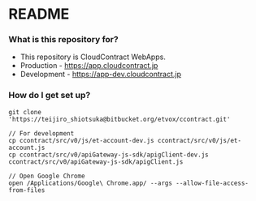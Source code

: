# README

### What is this repository for?
* This repository is CloudContract WebApps.  
* Production - https://app.cloudcontract.jp  
* Development - https://app-dev.cloudcontract.jp  

### How do I get set up?

    git clone 'https://teijiro_shiotsuka@bitbucket.org/etvox/ccontract.git'
    
    // For development
    cp ccontract/src/v0/js/et-account-dev.js ccontract/src/v0/js/et-account.js
    cp ccontract/src/v0/apiGateway-js-sdk/apigClient-dev.js ccontract/src/v0/apiGateway-js-sdk/apigClient.js 
    
    // Open Google Chrome
    open /Applications/Google\ Chrome.app/ --args --allow-file-access-from-files
